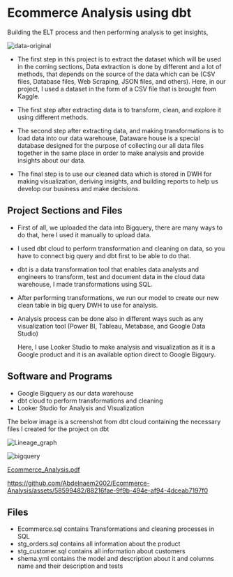 # Ecommerce Analysis using dbt



Building  the ELT process and then performing analysis to get insights,


![data-original](https://th.bing.com/th/id/OIP.fW_xz6J7wprbhngwgb9N9AHaFU?pid=ImgDet&rs=1)

- The first step in this project is to extract the dataset which will be used in the coming sections, Data extraction is done by different and a lot of methods, that depends on the source of the data which can be (CSV files, Database files, Web Scraping, JSON files, and others).
Here, in our project, I used a dataset in the form of a CSV file that is brought from Kaggle.



- The first step after extracting data is to transform, clean, and explore it using different methods.

- The second  step after extracting data, and making transformations is to load data into our data warehouse, Dataware house is a special database designed for the purpose of collecting our all data files together in the same place in order to make analysis and provide insights about our data.

- The final step is to use our cleaned data which is stored in DWH for making visualization, deriving insights, and building reports to help us develop our business and make decisions.

## Project Sections and Files

- First of all, we  uploaded the data into Bigquery, there are many ways to do that, here I used it manually  to upload data.
  
  
- I used dbt cloud to perform transformation and cleaning on data, so you have to connect big query and dbt first to be able to do that.

- dbt is a data transformation tool that enables data analysts and engineers to transform, test and document data in the cloud data warehouse, I made transformations using SQL.

 - After performing transformations, we run our model to create our new clean table in big query DWH to use for analysis.

- Analysis process can be done also in different ways such as any visualization tool (Power BI, Tableau, Metabase, and Google Data Studio)

  Here, I use Looker Studio  to make analysis and visualization as it is a Google product and it is an available option direct to Google Bigqury.
  

## Software and Programs
- Google Bigquery as our data warehouse
- dbt cloud to perform transformations and cleaning
- Looker Studio for Analysis and Visualization

The below image is a screenshot from dbt cloud containing the necessary files I created for the project on dbt

![Lineage_graph](https://github.com/Abdelnaem2002/Ecommerce-Analysis/assets/58599482/7c76c1de-8f04-42d8-bf2f-ed9865455446)




![bigquery](https://github.com/Abdelnaem2002/Ecommerce-Analysis/assets/58599482/1b2d19a9-50ab-45d3-b5c2-4ddf1fba4db3)


[Ecommerce_Analysis.pdf](https://github.com/Abdelnaem2002/Ecommerce-Analysis/files/14037779/Ecommerce_Analysis.pdf)



https://github.com/Abdelnaem2002/Ecommerce-Analysis/assets/58599482/88216fae-9f9b-494e-af94-4dceab7197f0



## Files

- Ecommerce.sql    contains Transformations and cleaning processes in SQL
- stg_orders.sql       contains all information about the product
- stg_customer.sql     contains all information about customers 
- shema.yml        contains  the model and description about it and  columns name and their description and tests
